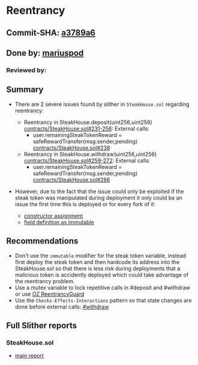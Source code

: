 # Reentrancy
## Commit-SHA: [a3789a6](https://github.com/xam-darnold/steak-public-contracts/commit/a3789a61a54cbda943324abc814932e8d137347d)
## Done by: [mariuspod](https://github.com/mariuspod)
### Reviewed by:

## Summary
* There are 2 severe issues found by slither in `SteakHouse.sol` regarding reentrancy:
  * Reentrancy in SteakHouse.deposit(uint256,uint256) [contracts/SteakHouse.sol#231-256](https://github.com/xam-darnold/steak-public-contracts/blob/a3789a61a54cbda943324abc814932e8d137347d/contracts/SteakHouse.sol#L231-L256):
	  External calls:
	  - user.remainingSteakTokenReward = safeRewardTransfer(msg.sender,pending) [contracts/SteakHouse.sol#238](https://github.com/xam-darnold/steak-public-contracts/blob/a3789a61a54cbda943324abc814932e8d137347d/contracts/SteakHouse.sol#L238)
  * Reentrancy in SteakHouse.withdraw(uint256,uint256) [contracts/SteakHouse.sol#259-272](https://github.com/xam-darnold/steak-public-contracts/blob/a3789a61a54cbda943324abc814932e8d137347d/contracts/SteakHouse.sol#L259-L272):
	  External calls:
	  - user.remainingSteakTokenReward = safeRewardTransfer(msg.sender,pending) [contracts/SteakHouse.sol#266](https://github.com/xam-darnold/steak-public-contracts/blob/a3789a61a54cbda943324abc814932e8d137347d/contracts/SteakHouse.sol#L266)

* However, due to the fact that the issue could only be exploited if the steak token was manipulated during deployment it only could be an issue the first time this is deployed or for every fork of it:
  * [constructor assignment](https://github.com/xam-darnold/steak-public-contracts/blob/master/contracts/SteakHouse.sol#L78)
  * [field definition as immutable](https://github.com/xam-darnold/steak-public-contracts/blob/master/contracts/SteakHouse.sol#L45)

## Recommendations
* Don't use the `immutable` modifier for the steak token variable, instead first deploy the steak token and then hardcode its address into the SteakHouse.sol so that there is less risk during deployments that a malicious token is accidently deployed which could take advantage of the reentrancy problem.
* Use a mutex variable to lock repetitive calls in #deposit and #withdraw or use [OZ ReentrancyGuard](https://docs.openzeppelin.com/contracts/4.x/api/security#ReentrancyGuard)
* Use the `Checks-Effects-Interactions` pattern so that state changes are done before external calls: [#withdraw](https://github.com/xam-darnold/steak-public-contracts/blob/a3789a61a54cbda943324abc814932e8d137347d/contracts/SteakHouse.sol#L267-L270)

## Full Slither reports

### SteakHouse.sol
* [main report](reports/slither-main.md)
